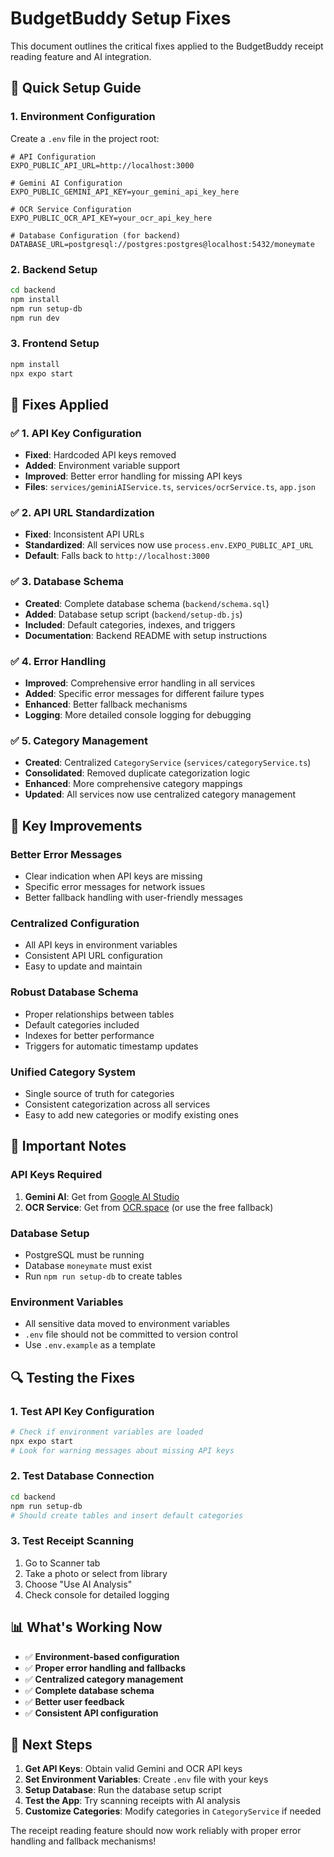 # BudgetBuddy Setup Fixes

This document outlines the critical fixes applied to the BudgetBuddy receipt reading feature and AI integration.

## 🚀 **Quick Setup Guide**

### 1. **Environment Configuration**
Create a `.env` file in the project root:
```env
# API Configuration
EXPO_PUBLIC_API_URL=http://localhost:3000

# Gemini AI Configuration
EXPO_PUBLIC_GEMINI_API_KEY=your_gemini_api_key_here

# OCR Service Configuration
EXPO_PUBLIC_OCR_API_KEY=your_ocr_api_key_here

# Database Configuration (for backend)
DATABASE_URL=postgresql://postgres:postgres@localhost:5432/moneymate
```

### 2. **Backend Setup**
```bash
cd backend
npm install
npm run setup-db
npm run dev
```

### 3. **Frontend Setup**
```bash
npm install
npx expo start
```

## 🔧 **Fixes Applied**

### ✅ **1. API Key Configuration**
- **Fixed**: Hardcoded API keys removed
- **Added**: Environment variable support
- **Improved**: Better error handling for missing API keys
- **Files**: `services/geminiAIService.ts`, `services/ocrService.ts`, `app.json`

### ✅ **2. API URL Standardization**
- **Fixed**: Inconsistent API URLs
- **Standardized**: All services now use `process.env.EXPO_PUBLIC_API_URL`
- **Default**: Falls back to `http://localhost:3000`

### ✅ **3. Database Schema**
- **Created**: Complete database schema (`backend/schema.sql`)
- **Added**: Database setup script (`backend/setup-db.js`)
- **Included**: Default categories, indexes, and triggers
- **Documentation**: Backend README with setup instructions

### ✅ **4. Error Handling**
- **Improved**: Comprehensive error handling in all services
- **Added**: Specific error messages for different failure types
- **Enhanced**: Better fallback mechanisms
- **Logging**: More detailed console logging for debugging

### ✅ **5. Category Management**
- **Created**: Centralized `CategoryService` (`services/categoryService.ts`)
- **Consolidated**: Removed duplicate categorization logic
- **Enhanced**: More comprehensive category mappings
- **Updated**: All services now use centralized category management

## 🎯 **Key Improvements**

### **Better Error Messages**
- Clear indication when API keys are missing
- Specific error messages for network issues
- Better fallback handling with user-friendly messages

### **Centralized Configuration**
- All API keys in environment variables
- Consistent API URL configuration
- Easy to update and maintain

### **Robust Database Schema**
- Proper relationships between tables
- Default categories included
- Indexes for better performance
- Triggers for automatic timestamp updates

### **Unified Category System**
- Single source of truth for categories
- Consistent categorization across all services
- Easy to add new categories or modify existing ones

## 🚨 **Important Notes**

### **API Keys Required**
1. **Gemini AI**: Get from [Google AI Studio](https://aistudio.google.com/)
2. **OCR Service**: Get from [OCR.space](https://ocr.space/) (or use the free fallback)

### **Database Setup**
- PostgreSQL must be running
- Database `moneymate` must exist
- Run `npm run setup-db` to create tables

### **Environment Variables**
- All sensitive data moved to environment variables
- `.env` file should not be committed to version control
- Use `.env.example` as a template

## 🔍 **Testing the Fixes**

### **1. Test API Key Configuration**
```bash
# Check if environment variables are loaded
npx expo start
# Look for warning messages about missing API keys
```

### **2. Test Database Connection**
```bash
cd backend
npm run setup-db
# Should create tables and insert default categories
```

### **3. Test Receipt Scanning**
1. Go to Scanner tab
2. Take a photo or select from library
3. Choose "Use AI Analysis"
4. Check console for detailed logging

## 📊 **What's Working Now**

- ✅ **Environment-based configuration**
- ✅ **Proper error handling and fallbacks**
- ✅ **Centralized category management**
- ✅ **Complete database schema**
- ✅ **Better user feedback**
- ✅ **Consistent API configuration**

## 🎉 **Next Steps**

1. **Get API Keys**: Obtain valid Gemini and OCR API keys
2. **Set Environment Variables**: Create `.env` file with your keys
3. **Setup Database**: Run the database setup script
4. **Test the App**: Try scanning receipts with AI analysis
5. **Customize Categories**: Modify categories in `CategoryService` if needed

The receipt reading feature should now work reliably with proper error handling and fallback mechanisms!
